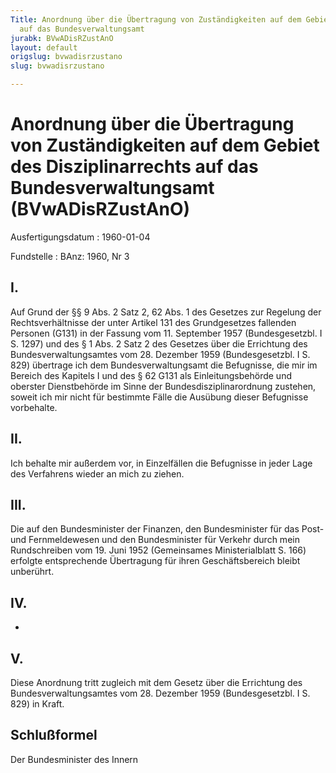 ```yaml
---
Title: Anordnung über die Übertragung von Zuständigkeiten auf dem Gebiet des Disziplinarrechts
  auf das Bundesverwaltungsamt
jurabk: BVwADisRZustAnO
layout: default
origslug: bvwadisrzustano
slug: bvwadisrzustano

---
```


# Anordnung über die Übertragung von Zuständigkeiten auf dem Gebiet des Disziplinarrechts auf das Bundesverwaltungsamt (BVwADisRZustAnO)

Ausfertigungsdatum
:   1960-01-04

Fundstelle
:   BAnz: 1960, Nr 3

## I.

Auf Grund der §§ 9 Abs. 2 Satz 2, 62 Abs. 1 des Gesetzes zur Regelung
der Rechtsverhältnisse der unter Artikel 131 des Grundgesetzes
fallenden Personen (G131) in der Fassung vom 11. September 1957
(Bundesgesetzbl. I S. 1297) und des § 1 Abs. 2 Satz 2 des Gesetzes
über die Errichtung des Bundesverwaltungsamtes vom 28. Dezember 1959
(Bundesgesetzbl. I S. 829) übertrage ich dem Bundesverwaltungsamt die
Befugnisse, die mir im Bereich des Kapitels I und des § 62 G131 als
Einleitungsbehörde und oberster Dienstbehörde im Sinne der
Bundesdisziplinarordnung zustehen, soweit ich mir nicht für bestimmte
Fälle die Ausübung dieser Befugnisse vorbehalte.

## II.

Ich behalte mir außerdem vor, in Einzelfällen die Befugnisse in jeder
Lage des Verfahrens wieder an mich zu ziehen.

## III.

Die auf den Bundesminister der Finanzen, den Bundesminister für das
Post- und Fernmeldewesen und den Bundesminister für Verkehr durch mein
Rundschreiben vom 19. Juni 1952 (Gemeinsames Ministerialblatt S. 166)
erfolgte entsprechende Übertragung für ihren Geschäftsbereich bleibt
unberührt.

## IV.

-

## V.

Diese Anordnung tritt zugleich mit dem Gesetz über die Errichtung des
Bundesverwaltungsamtes vom 28. Dezember 1959 (Bundesgesetzbl. I S.
829) in Kraft.

## Schlußformel

Der Bundesminister des Innern

